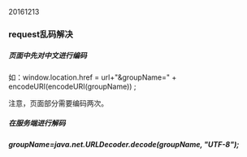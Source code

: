 20161213

### request乱码解决

##### 页面中先对中文进行编码

如：window.location.href = url+"&groupName=" + encodeURI\(encodeURI\(groupName\)\) ;

注意，页面部分需要编码两次。

##### 在服务端进行解码  

##### groupName=[j](http://lib.csdn.net/base/javase)ava.net.URLDecoder.decode\(groupName, "UTF-8"\);



